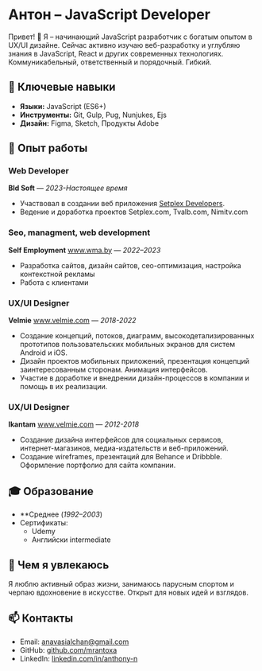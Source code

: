 # Антон – JavaScript Developer

Привет! 👋 Я – начинающий JavaScript разработчик с богатым опытом в UX/UI дизайне. Сейчас активно изучаю веб-разработку и углубляю знания в JavaScript, React и других современных технологиях. Коммуникабельный, ответственный и порядочный. Гибкий.

## 🔑 Ключевые навыки  
- **Языки:** JavaScript (ES6+) 
- **Инструменты:** Git, Gulp, Pug, Nunjukes, Ejs
- **Дизайн:** Figma, Sketch, Продукты Adobe

## 💼 Опыт работы  

### Web Developer  
**Bld Soft** — *2023-Настоящее время*  
- Участвовал в создании веб приложения [Setplex Developers](https://setplex.com/developers-dev/index.html).  
- Ведение и доработка проектов Setplex.com, Tvalb.com, Nimitv.com

### Seo, managment, web development 
**Self Employment** www.wma.by — *2022–2023*  
- Разработка сайтов, дизайн сайтов, сео-оптимизация, настройка контекстной рекламы
- Работа с клиентами

### UX/UI Designer
**Velmie** www.velmie.com — *2018-2022* 
- Создание концепций, потоков, диаграмм, высокодетализированных прототипов пользовательских мобильных экранов для систем Android и iOS.
- Дизайн проектов мобильных приложений, презентация концепций заинтересованным сторонам. Анимация интерфейсов.
- Участие в доработке и внедрении дизайн-процессов в компании и помощь в их реализации.

### UX/UI Designer
**Ikantam** www.velmie.com — *2012-2018* 
- Создание дизайна интерфейсов для социальных сервисов, интернет-магазинов, медиа-издательств и веб-приложений.
- Создание wireframes, презентаций для Behance и Dribbble. Оформление портфолио для сайта компании.

## 🎓 Образование  
- **Среднее (*1992–2003*)  
- Сертификаты:  
  - Udemy
  - Английски intermediate

## 🌱 Чем я увлекаюсь  
Я люблю активный образ жизни, занимаюсь парусным спортом и черпаю вдохновение в искусстве. Открыт для новых идей и взглядов.

## 📫 Контакты  
- Email: anavasialchan@gmail.com  
- GitHub: [github.com/mrantoxa](https://github.com/mrantoxa)  
- LinkedIn: [linkedin.com/in/anthony-n](https://www.linkedin.com/in/anthony-n/)  
